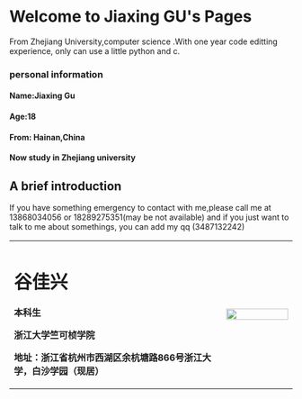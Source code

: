 # Welcome to Jiaxing GU's Pages
  From Zhejiang University,computer science .With one year code editting experience, only can use a little python and c. 

### personal information
####   Name:Jiaxing Gu
####   Age:18
####   From: Hainan,China
####   Now study in Zhejiang university

## A brief introduction
<table border="0">
  <tr>
    <td width="75%">
      <h1>谷佳兴</h1>
      <p><b>本科生</b></p>
      <p><b>浙江大学竺可桢学院</b></p>
      <p><b>地址：浙江省杭州市西湖区余杭塘路866号浙江大学，白沙学园（现居）
    </td>
    <td width="25%">
      <img src="/zhengjianzhao.jpg" width="100%">    
    </td>
   <tr>
     
  If you have something emergency to contact with me,please call me at 13868034056 or 18289275351(may be not available) and if you just want to talk to me about somethings, you can add my qq (3487132242)

